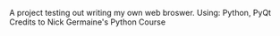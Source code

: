 A project testing out writing my own web broswer. Using: Python, PyQt
Credits to Nick Germaine's Python Course
